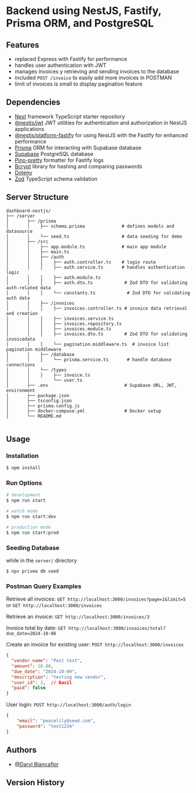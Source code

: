 
# Backend using NestJS, Fastify, Prisma ORM, and PostgreSQL

## Features
- replaced Express with Fastify for performance
- handles user authentication with JWT
- manages invoices y retrieving and sending invoices to the database
- included `POST /invoice` to easily add more invoices in POSTMAN
- limit of invoices is small to display pagination feature

## Dependencies

- [Nest](https://github.com/nestjs/nest) framework TypeScript starter repository
- [@nestjs/jwt](https://docs.nestjs.com/security/authentication#jwt-token) JWT utilities for authentication and authorization in NestJS applications
- [@nestjs/platform-fastify](https://docs.nestjs.com/techniques/performance) for using NestJS with the Fastify for enhanced performance
- [Prisma](https://www.prisma.io/docs) ORM for interacting with Supabase database
- [Supabase](https://supabase.com/docs) PostgreSQL database
- [Pino-pretty](https://www.npmjs.com/package/pino-pretty) formatter for Fastify logs
- [Bcrypt](https://www.npmjs.com/package/bcrypt) library for hashing and comparing passwords
- [Dotenv](https://www.npmjs.com/package/dotenv)
- [Zod](https://zod.dev) TypeScript schema validation

## Server Structure
```
dashboard-nestjs/
├── /server
│		├── /prisma
│		│    ├── schema.prisma              # defines models and datasource
│		│    └── seed.ts                    # data seeding for demo
│		├── /src
│		│    ├── app.module.ts              # main app module
│		│    ├── main.ts 
│		│    ├── /auth
│		│    │    ├── auth.controller.ts    # login route
│		│    │    ├── auth.service.ts       # handles authentication logic
│		│    │    ├── auth.module.ts        
│		│    │    ├── auth.dto.ts            # Zod DTO for validating auth-related data
│		│    │    └── constants.ts            # Zod DTO for validating auth data
│		│    ├── /invoices
│		│    │    ├── invoices.controller.ts # invoice data retrieval and creation
│		│    │    ├── invoices.service.ts    
│		│    │    ├── invoices.repository.ts 
│		│    │    ├── invoices.module.ts     
│		│    │    ├── invoices.dto.ts        # Zod DTO for validating invoicedata
│		│    │    └── pagination.middleware.ts  # invoice list pagination middleware
│		│    ├── /database
│		│    │    └── prisma.service.ts       # handle database connections
│		│    └── /types
│		│    │    ├── invoice.ts
│		│         └── user.ts
│		├── .env                             # Supabase URL, JWT, environment
│		├── package.json                     
│		├── tsconfig.json                    
│		├── prisma.config.js                 
│		├── docker-compose.yml               # Docker setup
│		└── README.md                       
		
```


## Usage

### Installation

```bash
$ npm install
```

### Run Options

```bash
# development
$ npm run start

# watch mode
$ npm run start:dev

# production mode
$ npm run start:prod
```

### Seeding Database

while in the `server/` directory
```bash
$ npx prisma db seed
```

### Postman Query Examples

Retrieve all invoices:
`GET http://localhost:3000/invoices?page=1&limit=5`
or
`GET http://localhost:3000/invoices`

Retrieve an invoice:
`GET http://localhost:3000/invoices/3`

Invoice total by date:
`GET http://localhost:3000/invoices/total?due_date=2024-10-08`

Create an invoice for existing user:
`POST http://localhost:3000/invoices`
```json
{
  "vendor_name": "Post test",
  "amount": 10.00,
  "due_date": "2024-10-09",
  "description": "testing new vendor",
  "user_id": 3,  // Basil
  "paid": false
}
```

User login:
`POST http://localhost:3000/auth/login`
```json
{
    "email": "peacelily@seed.com",
    "password": "test1234"
}
```

## Authors

* [@Daryl Blancaflor](djblanc360@gmail.com)

## Version History